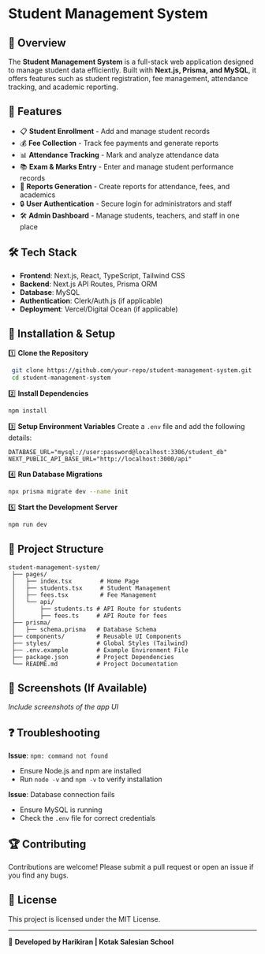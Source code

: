 # Student Management System

## 📌 Overview
The **Student Management System** is a full-stack web application designed to manage student data efficiently. Built with **Next.js, Prisma, and MySQL**, it offers features such as student registration, fee management, attendance tracking, and academic reporting.

## 🚀 Features
- 📋 **Student Enrollment** - Add and manage student records
- 💰 **Fee Collection** - Track fee payments and generate reports
- 📊 **Attendance Tracking** - Mark and analyze attendance data
- 📚 **Exam & Marks Entry** - Enter and manage student performance records
- 📑 **Reports Generation** - Create reports for attendance, fees, and academics
- 🔒 **User Authentication** - Secure login for administrators and staff
- 🛠 **Admin Dashboard** - Manage students, teachers, and staff in one place

## 🛠 Tech Stack
- **Frontend**: Next.js, React, TypeScript, Tailwind CSS
- **Backend**: Next.js API Routes, Prisma ORM
- **Database**: MySQL
- **Authentication**: Clerk/Auth.js (if applicable)
- **Deployment**: Vercel/Digital Ocean (if applicable)

## 📌 Installation & Setup
1️⃣ **Clone the Repository**
```sh
 git clone https://github.com/your-repo/student-management-system.git
 cd student-management-system
```

2️⃣ **Install Dependencies**
```sh
npm install
```

3️⃣ **Setup Environment Variables**
Create a `.env` file and add the following details:
```env
DATABASE_URL="mysql://user:password@localhost:3306/student_db"
NEXT_PUBLIC_API_BASE_URL="http://localhost:3000/api"
```

4️⃣ **Run Database Migrations**
```sh
npx prisma migrate dev --name init
```

5️⃣ **Start the Development Server**
```sh
npm run dev
```

## 📂 Project Structure
```
student-management-system/
 ├── pages/
 │   ├── index.tsx        # Home Page
 │   ├── students.tsx     # Student Management
 │   ├── fees.tsx         # Fee Management
 │   └── api/
 │       ├── students.ts # API Route for students
 │       ├── fees.ts     # API Route for fees
 ├── prisma/
 │   ├── schema.prisma   # Database Schema
 ├── components/         # Reusable UI Components
 ├── styles/             # Global Styles (Tailwind)
 ├── .env.example        # Example Environment File
 ├── package.json        # Project Dependencies
 └── README.md           # Project Documentation
```

## 📸 Screenshots (If Available)
*Include screenshots of the app UI*

## ❓ Troubleshooting
**Issue**: `npm: command not found`
- Ensure Node.js and npm are installed
- Run `node -v` and `npm -v` to verify installation

**Issue**: Database connection fails
- Ensure MySQL is running
- Check the `.env` file for correct credentials

## 🏆 Contributing
Contributions are welcome! Please submit a pull request or open an issue if you find any bugs.

## 📜 License
This project is licensed under the MIT License.

---

🚀 **Developed by Harikiran | Kotak Salesian School**

